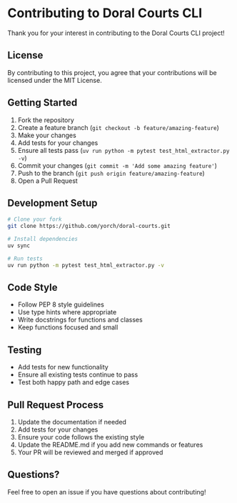 # Contributing to Doral Courts CLI

Thank you for your interest in contributing to the Doral Courts CLI project!

## License

By contributing to this project, you agree that your contributions will be licensed under the MIT License.

## Getting Started

1. Fork the repository
2. Create a feature branch (`git checkout -b feature/amazing-feature`)
3. Make your changes
4. Add tests for your changes
5. Ensure all tests pass (`uv run python -m pytest test_html_extractor.py -v`)
6. Commit your changes (`git commit -m 'Add some amazing feature'`)
7. Push to the branch (`git push origin feature/amazing-feature`)
8. Open a Pull Request

## Development Setup

```bash
# Clone your fork
git clone https://github.com/yorch/doral-courts.git

# Install dependencies
uv sync

# Run tests
uv run python -m pytest test_html_extractor.py -v
```

## Code Style

- Follow PEP 8 style guidelines
- Use type hints where appropriate
- Write docstrings for functions and classes
- Keep functions focused and small

## Testing

- Add tests for new functionality
- Ensure all existing tests continue to pass
- Test both happy path and edge cases

## Pull Request Process

1. Update the documentation if needed
2. Add tests for your changes
3. Ensure your code follows the existing style
4. Update the README.md if you add new commands or features
5. Your PR will be reviewed and merged if approved

## Questions?

Feel free to open an issue if you have questions about contributing!
